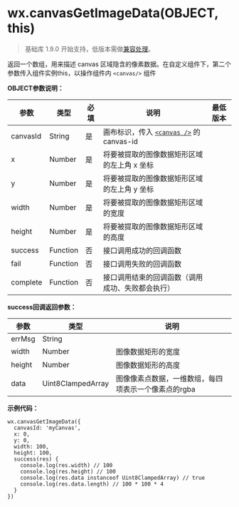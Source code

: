<!-- https://developers.weixin.qq.com/miniprogram/dev/api/canvas/get-image-data.html -->

wx.canvasGetImageData(OBJECT, this)
===================================

> 基础库 1.9.0 开始支持，低版本需做[兼容处理](https://developers.weixin.qq.com/miniprogram/dev/framework/compatibility.html)。

返回一个数组，用来描述 canvas 区域隐含的像素数据。在自定义组件下，第二个参数传入组件实例this，以操作组件内 `<canvas/>` 组件

**OBJECT参数说明：**

  参数       |  类型       |  必填 |  说明                                                                                                         | 最低版本
-------------|-------------|-------|---------------------------------------------------------------------------------------------------------------|---------
  canvasId   |  String     |  是   |画布标识，传入 [`<canvas />`](https://developers.weixin.qq.com/miniprogram/dev/component/canvas.html) 的 canvas-id|         
  x          |  Number     |  是   |  将要被提取的图像数据矩形区域的左上角 x 坐标                                                                  |         
  y          |  Number     |  是   |  将要被提取的图像数据矩形区域的左上角 y 坐标                                                                  |         
  width      |  Number     |  是   |  将要被提取的图像数据矩形区域的宽度                                                                           |         
  height     |  Number     |  是   |  将要被提取的图像数据矩形区域的高度                                                                           |         
  success    |  Function   |  否   |  接口调用成功的回调函数                                                                                       |         
  fail       |  Function   |  否   |  接口调用失败的回调函数                                                                                       |         
  complete   |  Function   |  否   |  接口调用结束的回调函数（调用成功、失败都会执行）                                                             |         

**success回调返回参数：**

  参数     |  类型                |  说明                           
-----------|----------------------|---------------------------------
  errMsg   |  String              |                                 
  width    |  Number              |  图像数据矩形的宽度             
  height   |  Number              |  图像数据矩形的高度             
  data     |  Uint8ClampedArray   |图像像素点数据，一维数组，每四项表示一个像素点的rgba

**示例代码：**

    wx.canvasGetImageData({
      canvasId: 'myCanvas',
      x: 0,
      y: 0,
      width: 100,
      height: 100,
      success(res) {
        console.log(res.width) // 100
        console.log(res.height) // 100
        console.log(res.data instanceof Uint8ClampedArray) // true
        console.log(res.data.length) // 100 * 100 * 4
      }
    })
